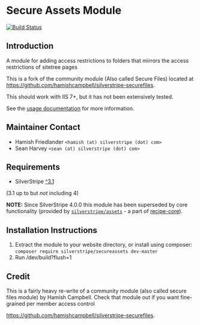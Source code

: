 # Secure Assets Module

[![Build Status](https://travis-ci.org/silverstripe/silverstripe-secureassets.svg)](https://travis-ci.org/silverstripe/silverstripe-secureassets)

## Introduction

A module for adding access restrictions to folders
that mirrors the access restrictions of sitetree pages

This is a fork of the community module (Also called Secure Files)
located at https://github.com/hamishcampbell/silverstripe-securefiles.

This should work with IIS 7+, but it has not been extensively tested.

See the [usage documentation](docs/en/index.md) for more information.

## Maintainer Contact

 * Hamish Friedlander `<hamish (at) silverstripe (dot) com>`
 * Sean Harvey `<sean (at) silverstripe (dot) com>`

## Requirements

 * SilverStripe [^3.1](https://getcomposer.org/doc/articles/versions.md#caret-version-range-)
 
 (3.1 up to but _not_ including 4)
 
 **NOTE:** Since SilverStripe 4.0.0 this module has been superseded by core functionality (provided by [`silverstripe/assets`](https://github.com/silverstripe/silverstripe-assets) - a part of [recipe-core](https://github.com/silverstripe/recipe-core)).

## Installation Instructions

 1. Extract the module to your website directory, or install using
    composer: `composer require silverstripe/secureassets dev-master`
 2. Run /dev/build?flush=1

## Credit

This is a fairly heavy re-write of a community
module (also called secure files module) by
Hamish Campbell. Check that module out if you want 
fine-grained per member access control

https://github.com/hamishcampbell/silverstripe-securefiles.
